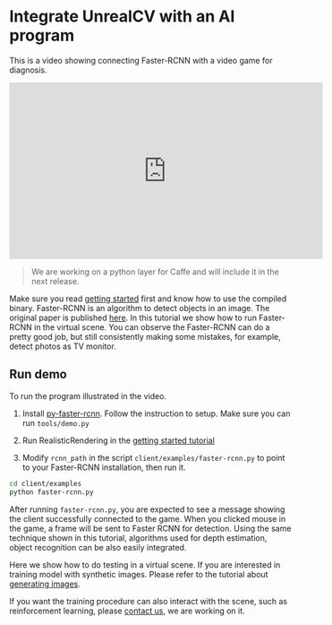 # Integrate UnrealCV with an AI program

This is a video showing connecting Faster-RCNN with a video game for diagnosis.

<iframe width="560" height="315" src="https://www.youtube.com/embed/iGGNAkaxVyQ" frameborder="0" allowfullscreen></iframe>

<!-- ![Caffe Integration](images/caffe_integration.png) -->

<blockquote class="bg-warning">
We are working on a python layer for Caffe and will include it in the next release.
</blockquote>

Make sure you read [getting started](/binary/getting-started.md) first and know how to use the compiled binary. Faster-RCNN is an algorithm to detect objects in an image. The original paper is published [here](http://arxiv.org/abs/1506.01497). In this tutorial we show how to run Faster-RCNN in the virtual scene. You can observe the Faster-RCNN can do a pretty good job, but still consistently making some mistakes, for example, detect photos as TV monitor.

## Run demo

To run the program illustrated in the video.

1. Install [py-faster-rcnn](https://github.com/rbgirshick/py-faster-rcnn). Follow the instruction to setup. Make sure you can run `tools/demo.py`

2. Run RealisticRendering in the [getting started tutorial](basics.md)

3. Modify `rcnn_path` in the script `client/examples/faster-rcnn.py` to point to your Faster-RCNN installation, then run it.

``` bash
cd client/examples
python faster-rcnn.py
```

After running `faster-rcnn.py`, you are expected to see a message showing the client successfully connected to the game. When you clicked mouse in the game, a frame will be sent to Faster RCNN for detection. Using the same technique shown in this tutorial, algorithms used for depth estimation, object recognition can be also easily integrated.

Here we show how to do testing in a virtual scene. If you are interested in training model with synthetic images. Please refer to the tutorial about [generating images](game/generate-images.md).

If you want the training procedure can also interact with the scene, such as reinforcement learning, please [contact us](contact.md), we are working on it.
